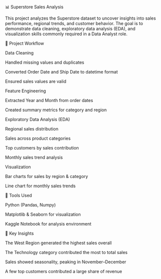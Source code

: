 📊 Superstore Sales Analysis

This project analyzes the Superstore dataset to uncover insights into sales performance, regional trends, and customer behavior. The goal is to demonstrate data cleaning, exploratory data analysis (EDA), and visualization skills commonly required in a Data Analyst role.

🔹 Project Workflow

Data Cleaning

Handled missing values and duplicates

Converted Order Date and Ship Date to datetime format

Ensured sales values are valid

Feature Engineering

Extracted Year and Month from order dates

Created summary metrics for category and region

Exploratory Data Analysis (EDA)

Regional sales distribution

Sales across product categories

Top customers by sales contribution

Monthly sales trend analysis

Visualization

Bar charts for sales by region & category

Line chart for monthly sales trends

🔹 Tools Used

Python (Pandas, Numpy)

Matplotlib & Seaborn for visualization

Kaggle Notebook for analysis environment

🔹 Key Insights

The West Region generated the highest sales overall

The Technology category contributed the most to total sales

Sales showed seasonality, peaking in November–December

A few top customers contributed a large share of revenue